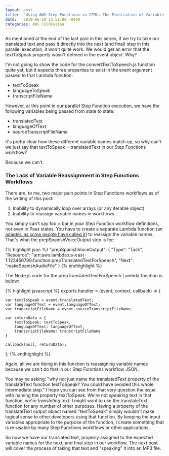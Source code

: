```yaml
---
layout: post
title:  "Using AWS Step Functions in CFML: The Frustration of Variable Reassignment in Step Functions"
date:   2019-06-10 15:51:00 -0400
categories: AWS ColdFusion
---
```


As mentioned at the end of the last post in this series, if we try to take our translated text and pass it directly into the next (and final) step in this parallel execution, it won't quite work. We would get an error that the textToSpeak property wasn't defined in the event object. Why?

I'm not going to show the code for the convertTextToSpeech.js function quite yet, but it expects three properties to exist in the event argument passed to that Lambda function:

- textToSpeak
- languageToSpeak
- transcriptFileName

However, at this point in our parallel Step Function execution, we have the following variables being passed from state to state:

- translatedText
- languageOfText
- sourceTranscriptFileName

It's pretty clear how these different variable names match up, so why can't we just say that textToSpeak = translatedText in our Step Functions workflow?

Because we can't.

### The Lack of Variable Reassignment in Step Functions Workflows

There are, to me, two major pain points in Step Functions workflows as of the writing of this post:

1. Inability to dynamically loop over arrays (or any iterable object)
2. Inability to reassign variable names in workflows

You simply can't say foo = bar in your Step Function workflow definitions, not even in Pass states. You have to create a separate Lambda function (an [adapter, as some people have called it](https://medium.com/ki-labs-engineering/chaining-serverless-functions-for-stateful-workflows-aws-step-functions-using-adapter-pattern-9edb0db7b35e)) to reassign the variable names. That's what the prepSpanishVoiceOutput step is for:

{% highlight json %}
"prepSpanishVoiceOutput": {
    "Type": "Task",
    "Resource": "arn:aws:lambda:us-east-1:123456789:function:prepTranslatedTextForSpeech",
    "Next": "makeSpanishAudioFile"
}
{% endhighlight %}

The Node.js code for the prepTranslatedTextForSpeech Lambda function is below:

{% highlight javascript %}
exports.handler = (event, context, callback) => {
    
    var textToSpeak = event.translatedText;
    var languageOfText = event.languageOfText;
    var transcriptFileName = event.sourceTranscriptFileName;
    
    var returnData = {
        textToSpeak: textToSpeak,
        languageOfText: languageOfText,
        transcriptFileName: transcriptFileName
    }
    
    callback(null, returnData);
};
{% endhighlight %}

Again, all we are doing in this function is reassigning variable names because we can't do that in our Step Functions workflow JSON.

You may be asking: "why not just name the translatedText property of the translateText function textToSpeak? You could have avoided this whole intermediate step." I hope you can see from that very question the issue with naming the property textToSpeak. We're not *speaking* text in that function, we're *translating* text. I might want to use the translateText function for any number of other purposes. Having a property of the translateText output object named "textToSpeak" simply wouldn't make logical sense to other developers using that function. By keeping the input variables appropriate to the purpose of the function, I create something that is re-usable by many Step Functions workflows or other applications.

So now we have our translated text, properly assigned to the expected variable names for the next, and final step in our workflow. The next post will cover the process of taking that text and "speaking" it into an MP3 file.